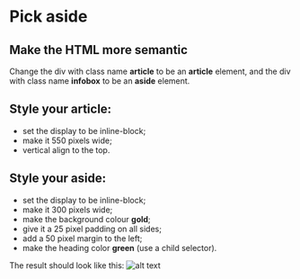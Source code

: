 # Pick aside

## Make the HTML more semantic
Change the div with class name **article** to be an **article** element, and the div with class name **infobox** to be an **aside** element.

## Style your article:
* set the display to be inline-block;
* make it 550 pixels wide;
* vertical align to the top.
## Style your aside:
* set the display to be inline-block;
* make it 300 pixels wide;
* make the background colour **gold**;
*  give it a 25 pixel padding on all sides;
* add a 50 pixel margin to the left;
* make the heading color **green** (use a child selector).

The result should look like this:
![alt text](https://groklearning-cdn.com/problems/B9qSp2rQuxsx4UnVxPv6dD/visual-diff.png)

